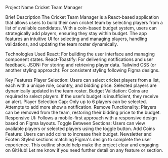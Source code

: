 Project Name
Cricket Team Manager

Brief Description
The Cricket Team Manager is a React-based application that allows users to build their own cricket team by selecting players from a list of available candidates. With a coin-based budget system, users can strategically add players, ensuring they stay within budget. The app features an intuitive UI for selecting and managing players, handling validations, and updating the team roster dynamically.

Technologies Used
React: For building the user interface and managing component states.
React-Toastify: For delivering notifications and user feedback.
JSON: For storing and retrieving player data.
Tailwind CSS (or another styling approach): For consistent styling following Figma designs.

Key Features
Player Selection: Users can select cricket players from a list, each with a unique role, country, and bidding price. Selected players are dynamically updated in the team roster.
Budget Validation: Coins are required to select players. If the user’s budget is insufficient, they receive an alert.
Player Selection Cap: Only up to 6 players can be selected. Attempts to add more show a notification.
Remove Functionality: Players can be removed from the team, restoring their bidding price to the budget.
Responsive UI: Follows a mobile-first approach with a responsive design based on Figma layouts.
Toggle Between Sections: Users can view available players or selected players using the toggle button.
Add Coins Feature: Users can add coins to increase their budget.
Newsletter and Footer: Styled sections matching Figma's design to complete the user experience.
This outline should help make the project clear and engaging on GitHub! Let me know if you need further detail on any feature or section.
